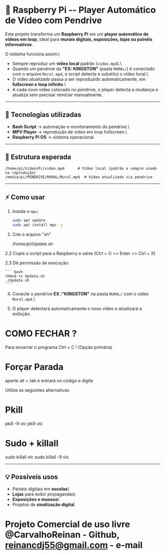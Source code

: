 # 🎥 Raspberry Pi -- Player Automático de Vídeo com Pendrive

Este projeto transforma um **Raspberry Pi** em um **player automático de
vídeos em loop**, ideal para **murais digitais, exposições, lojas ou
painéis informativos**.

O sistema funciona assim:\
- Sempre reproduz um **vídeo local** padrão (`video.mp4`).\
- Quando um pendrive da **"EX: KINGSTON"** (pasta `MURAL/`) é conectado com o
arquivo `Mural.mp4`, o script detecta e substitui o vídeo local.\
- O vídeo atualizado passa a ser reproduzido automaticamente, em
**fullscreen e loop infinito**.\
- A cada novo vídeo colocado no pendrive, o player detecta a mudança e
atualiza sem precisar reiniciar manualmente.

------------------------------------------------------------------------

## 🚀 Tecnologias utilizadas

-   **Bash Script** → automação e monitoramento do pendrive.\
-   **MPV Player** → reprodução de vídeo em loop fullscreen.\
-   **Raspberry Pi OS** → sistema operacional.

------------------------------------------------------------------------

## 📂 Estrutura esperada

    /home/pi/VideosPi/video.mp4      # Vídeo local (padrão e sempre usado na reprodução)
    /media/pi/PENDRIVE/MURAL/Mural.mp4  # Vídeo atualizado via pendrive

------------------------------------------------------------------------

## ⚡ Como usar

1.  Instale o `mpv`:

    ``` bash
    sudo apt update
    sudo apt install mpv -y
    ```
2. Crie o arquivo "sh"

    /home/pi/Update.sh

2.2  Copie o script para o Raspberry e salve (Ctrl + O >> Enter >> Ctrl + X)

2.3  Dê permissão de execução:

    ``` bash
    chmod +x Update.sh
    ./Update.sh
    ```


4.  Conecte o pendrive **EX :"KINGSTON"** na pasta `MURAL/` com o vídeo
    `Mural.mp4`.\

5.  O player detectará automaticamente o novo vídeo e atualizará a
    exibição.


# COMO FECHAR ?

Para encerrar o programa Ctrl + C ! (Opção primária)

# Forçar Parada 
aperte alt + tab e entrará no código e digite

Utilize as seguintes alternativas 

# Pkill 

pkill -9 vlc
pkill vlc

# Sudo + killall

sudo killall vlc
sudo killall -9 vlc

------------------------------------------------------------------------

## 💡 Possíveis usos

-   Painéis digitais em **escolas**\
-   **Lojas** para exibir propagandas\
-   **Exposições e museus**\
-   Projetos de **sinalização digital**

# Projeto Comercial de uso livre @CarvalhoReinan - Github, reinancdj55@gmail.com - e-mail
